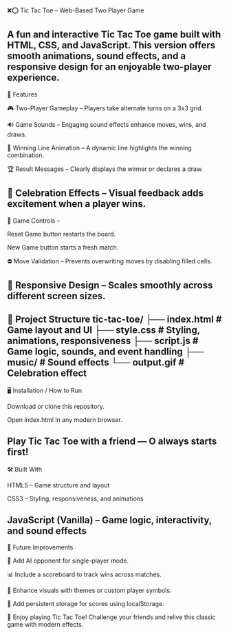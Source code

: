 ❌⭕ Tic Tac Toe – Web-Based Two Player Game

A fun and interactive Tic Tac Toe game built with HTML, CSS, and JavaScript.
This version offers smooth animations, sound effects, and a responsive design for an enjoyable two-player experience.
---------------------------------------------------------------
🚀 Features

🎮 Two-Player Gameplay – Players take alternate turns on a 3x3 grid.

🔊 Game Sounds – Engaging sound effects enhance moves, wins, and draws.

📏 Winning Line Animation – A dynamic line highlights the winning combination.

🏆 Result Messages – Clearly displays the winner or declares a draw.

🎉 Celebration Effects – Visual feedback adds excitement when a player wins.
----------------------------------------------------------
🔁 Game Controls –

Reset Game button restarts the board.

New Game button starts a fresh match.

⛔ Move Validation – Prevents overwriting moves by disabling filled cells.

📱 Responsive Design – Scales smoothly across different screen sizes.
----------------------------------------------------------------
📁 Project Structure
tic-tac-toe/
├── index.html   # Game layout and UI
├── style.css    # Styling, animations, responsiveness
├── script.js    # Game logic, sounds, and event handling
├── music/       # Sound effects
└── output.gif   # Celebration effect
------------------------------------------------------------
🖥️ Installation / How to Run

Download or clone this repository.

Open index.html in any modern browser.

Play Tic Tac Toe with a friend — O always starts first!
------------------------------------------------------------
🛠️ Built With

HTML5 – Game structure and layout

CSS3 – Styling, responsiveness, and animations

JavaScript (Vanilla) – Game logic, interactivity, and sound effects
-----------------------------------------------------------------
🔮 Future Improvements

🧠 Add AI opponent for single-player mode.

📊 Include a scoreboard to track wins across matches.

🎨 Enhance visuals with themes or custom player symbols.

💾 Add persistent storage for scores using localStorage.

🌟 Enjoy playing Tic Tac Toe! Challenge your friends and relive this classic game with modern effects.
